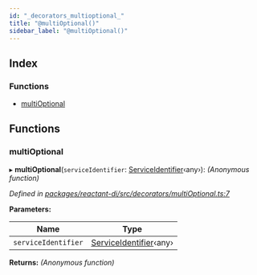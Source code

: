 ```yaml
---
id: "_decorators_multioptional_"
title: "@multiOptional()"
sidebar_label: "@multiOptional()"
---
```


## Index

### Functions

* [multiOptional](_decorators_multioptional_.md#multioptional)

## Functions

###  multiOptional

▸ **multiOptional**(`serviceIdentifier`: [ServiceIdentifier](_interfaces_.md#serviceidentifier)‹any›): *(Anonymous function)*

*Defined in [packages/reactant-di/src/decorators/multiOptional.ts:7](https://github.com/unadlib/reactant/blob/d83826e/packages/reactant-di/src/decorators/multiOptional.ts#L7)*

**Parameters:**

Name | Type |
------ | ------ |
`serviceIdentifier` | [ServiceIdentifier](_interfaces_.md#serviceidentifier)‹any› |

**Returns:** *(Anonymous function)*
